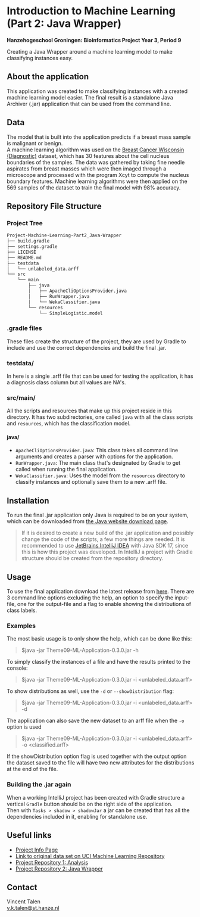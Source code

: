 # Introduction to Machine Learning (Part 2: Java Wrapper)
**Hanzehogeschool Groningen: Bioinformatics Project Year 3, Period 9**

Creating a Java Wrapper around a machine learning model to make classifying instances easy.

## About the application
This application was created to make classifying instances with a created machine learning model easier.
The final result is a standalone Java Archiver (.jar) application that can be used from the command line.


## Data
The model that is built into the application predicts if a breast mass sample is malignant or benign.  
A machine learning algorithm was used on the [Breast Cancer Wisconsin (Diagnostic)](https://archive.ics.uci.edu/ml/datasets/Breast+Cancer+Wisconsin+%28Diagnostic%29) dataset, which has 30 features about the cell nucleus boundaries of the samples. 
The data was gathered by taking fine needle aspirates from breast masses which were then imaged through a microscope and processed with the program Xcyt to compute the nucleus boundary features. 
Machine learning algorithms were then applied on the 569 samples of the dataset to train the final model with 98% accuracy.


## Repository File Structure
### Project Tree
```bash
Project-Machine-Learning-Part2_Java-Wrapper
├── build.gradle
├── settings.gradle
├── LICENSE
├── README.md
├── testdata
│   └── unlabeled_data.arff
└── src
    └── main
        ├── java
        │   ├── ApacheCliOptionsProvider.java
        │   ├── RunWrapper.java
        │   └── WekaClassifier.java
        └── resources
            └── SimpleLogistic.model
```

### .gradle files
These files create the structure of the project, they are used by Gradle to include and use the correct dependencies and build the final .jar.

### testdata/
In here is a single .arff file that can be used for testing the application, it has a diagnosis class column but all values are NA's.

### src/main/
All the scripts and resources that make up this project reside in this directory. 
It has two subdirectories, one called `java` with all the class scripts and `resources`, which has the classification model.  

#### java/
  - `ApacheCliOptionsProvider.java`: This class takes all command line arguments and creates a parser with options for the application. 
  - `RunWrapper.java`: The main class that's designated by Gradle to get called when running the final application.
  - `WekaClassifier.java`: Uses the model from the `resources` directory to classify instances and optionally save them to a new .arff file.


## Installation
To run the final .jar application only Java is required to be on your system, which can be downloaded from [the Java website download page](https://www.java.com/en/download/).

> If it is desired to create a new build of the .jar application and possibly change the code of the scripts, a few more things are needed. 
It is recommended to use [JetBrains IntelliJ IDEA](https://www.jetbrains.com/idea/) with Java SDK 17, since this is how this project was developed. 
In IntelliJ a project with Gradle structure should be created from the repository directory.  


## Usage
To use the final application download the latest release from [here](https://github.com/Vincent-Talen/Project-Machine-Learning-Part2_Java-Wrapper/releases).
There are 3 command line options excluding the help, an option to specify the input-file, one for the output-file and a flag to enable showing the distributions of class labels.

### Examples
The most basic usage is to only show the help, which can be done like this:
> $java -jar Theme09-ML-Application-0.3.0.jar -h

To simply classify the instances of a file and have the results printed to the console:
> $java -jar Theme09-ML-Application-0.3.0.jar -i <unlabeled_data.arff>

To show distributions as well, use the `-d` or `--showDistribution` flag:
> $java -jar Theme09-ML-Application-0.3.0.jar -i <unlabeled_data.arff> -d

The application can also save the new dataset to an arff file when the `-o` option is used
> $java -jar Theme09-ML-Application-0.3.0.jar -i <unlabeled_data.arff> -o <classified.arff>

If the showDistribution option flag is used together with the output option the dataset saved to the file will have two new attributes for the distributions at the end of the file.

### Building the .jar again
When a working IntelliJ project has been created with Gradle structure a vertical `Gradle` button should be on the right side of the application.  
Then with `Tasks > shadow > shadowJar` a jar can be created that has all the dependencies included in it, enabling for standalone use.


## Useful links
* [Project Info Page](https://michielnoback.github.io/bincourses/data_mining_project.html)
* [Link to original data set on UCI Machine Learning Repository](https://archive.ics.uci.edu/ml/datasets/Breast+Cancer+Wisconsin+%28Diagnostic%29)
* [Project Repository 1: Analysis](https://github.com/Vincent-Talen/Project-Machine-Learning-Part1_Analysis)
* [Project Repository 2: Java Wrapper](https://github.com/Vincent-Talen/Project-Machine-Learning-Part2_Java-Wrapper)


## Contact
Vincent Talen  
v.k.talen@st.hanze.nl